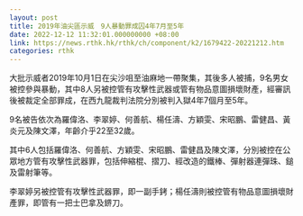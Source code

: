 ```yaml
---
layout: post
title: 2019年油尖區示威　9人暴動罪成囚4年7月至5年
date: 2022-12-12 11:32:01.000000000 +08:00
link: https://news.rthk.hk/rthk/ch/component/k2/1679422-20221212.htm
categories: rthk
---
```


大批示威者2019年10月1日在尖沙咀至油麻地一帶聚集，其後多人被捕，9名男女被控參與暴動，其中8人另被控管有攻擊性武器或管有物品意圖損壞財產，經審訊後被裁定全部罪成，在西九龍裁判法院分別被判入獄4年7個月至5年。

9名被告依次為羅偉洛、李翠婷、何善航、楊任濤、方穎雯、宋昭鵬、雷健昌、黃炎元及陳文澤，年齡介乎22至32歲。

其中6人包括羅偉洛、何善航、方穎雯、宋昭鵬、雷健昌及陳文澤，分別被控在公眾地方管有攻擊性武器罪，包括伸縮棍、摺刀、經改造的鐵棒、彈射器連彈珠、鎚及雷射筆等。

李翠婷另被控管有攻擊性武器罪，即一副手銬；楊任濤則被控管有物品意圖損壞財產罪，即管有一把士巴拿及鎅刀。

